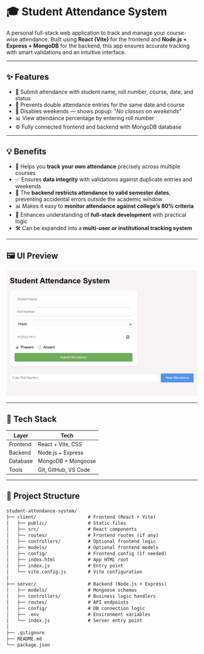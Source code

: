 # 🎓 Student Attendance System

A personal full-stack web application to track and manage your course-wise attendance. Built using **React (Vite)** for the frontend and **Node.js + Express + MongoDB** for the backend, this app ensures accurate tracking with smart validations and an intuitive interface.

---

## ✨ Features

- 📝 Submit attendance with student name, roll number, course, date, and status
- 🚫 Prevents double attendance entries for the same date and course
- 📅 Disables weekends — shows popup: _"No classes on weekends"_
- 📊 View attendance percentage by entering roll number
- ⚙️ Fully connected frontend and backend with MongoDB database

---

## 💡 Benefits

- 🎯 Helps you **track your own attendance** precisely across multiple courses
- ✅ Ensures **data integrity** with validations against duplicate entries and weekends
- 📅 The **backend restricts attendance to valid semester dates**, preventing accidental errors outside the academic window
- 📊 Makes it easy to **monitor attendance against college’s 80% criteria**
- 🧠 Enhances understanding of **full-stack development** with practical logic
- 🛠️ Can be expanded into a **multi-user or institutional tracking system**

 ---

## 🖼️ UI Preview

![Student Attendance UI](ui.png)

---

## 🚀 Tech Stack

| Layer       | Tech                         |
|-------------|------------------------------|
| Frontend    | React + Vite, CSS            |
| Backend     | Node.js + Express            |
| Database    | MongoDB + Mongoose           |
| Tools       | Git, GitHub, VS Code         |

---

## 📂 Project Structure

```plaintext
student-attendance-system/
├── client/                   # Frontend (React + Vite)
│   ├── public/               # Static files
│   ├── src/                  # React components
│   ├── routes/               # Frontend routes (if any)
│   ├── controllers/          # Optional frontend logic
│   ├── models/               # Optional frontend models
│   ├── config/               # Frontend config (if needed)
│   ├── index.html            # App HTML root
│   ├── index.js              # Entry point
│   └── vite.config.js        # Vite configuration
│
├── server/                   # Backend (Node.js + Express)
│   ├── models/               # Mongoose schemas
│   ├── controllers/          # Business logic handlers
│   ├── routes/               # API endpoints
│   ├── config/               # DB connection logic
│   ├── .env                  # Environment variables
│   └── index.js              # Server entry point
│
├── .gitignore
├── README.md
└── package.json
